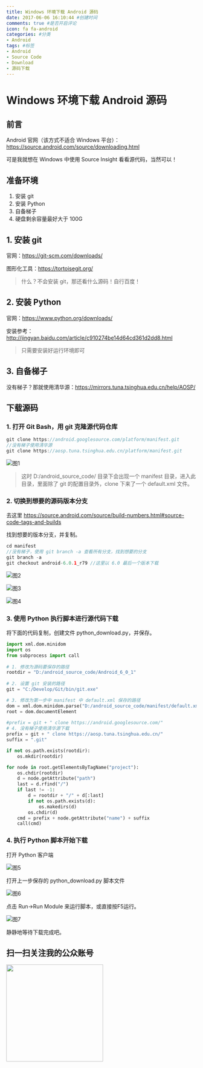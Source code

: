 ```yaml
---
title: Windows 环境下载 Android 源码
date: 2017-06-06 16:10:44 #创建时间
comments: true #是否开启评论
icon: fa fa-android
categories: #分类
- Android
tags: #标签
- Android
- Source Code
- Download
- 源码下载
---
```

# Windows 环境下载 Android 源码

## 前言

Android 官网（该方式不适合 Windows 平台）：https://source.android.com/source/downloading.html

可是我就想在 Windows 中使用 Source Insight 看看源代码，当然可以！

## 准备环境

1. 安装 git
2. 安装 Python
3. 自备梯子
4. 硬盘剩余容量最好大于 100G

## 1. 安装 git

官网：https://git-scm.com/downloads/

图形化工具：https://tortoisegit.org/

> 什么？不会安装 git，那还看什么源码！自行百度！

## 2. 安装 Python

官网：https://www.python.org/downloads/

安装参考：http://jingyan.baidu.com/article/c910274be14d64cd361d2dd8.html

> 只需要安装好运行环境即可

## 3. 自备梯子

没有梯子？那就使用清华源：https://mirrors.tuna.tsinghua.edu.cn/help/AOSP/


## 下载源码

### 1. 打开 Git Bash，用 git 克隆源代码仓库

```Java
git clone https://android.googlesource.com/platform/manifest.git
//没有梯子使用清华源
git clone https://aosp.tuna.tsinghua.edu.cn/platform/manifest.git
```

![图1][1]

> 这时 D:/android_source_code/ 目录下会出现一个 manifest 目录，进入此目录，里面除了 git 的配置目录外，clone 下来了一个 default.xml 文件。

### 2. 切换到想要的源码版本分支

去这里 https://source.android.com/source/build-numbers.html#source-code-tags-and-builds

找到想要的版本分支，并复制。

```Java
cd manifest
//没有梯子，使用 git branch -a 查看所有分支，找到想要的分支
git branch -a
git checkout android-6.0.1_r79 //这里以 6.0 最后一个版本下载
```

![图2][2]

![图3][3]

![图4][4]

### 3. 使用 Python 执行脚本进行源代码下载

将下面的代码复制，创建文件 python_download.py，并保存。

```Python
import xml.dom.minidom
import os
from subprocess import call
 
# 1. 修改为源码要保存的路径
rootdir = "D:/android_source_code/Android_6_0_1"
 
# 2. 设置 git 安装的路径
git = "C:/Develop/Git/bin/git.exe"

# 3. 修改为第一步中 manifest 中 default.xml 保存的路径
dom = xml.dom.minidom.parse("D:/android_source_code/manifest/default.xml")
root = dom.documentElement
 
#prefix = git + " clone https://android.googlesource.com/"
# 4. 没有梯子使用清华源下载
prefix = git + " clone https://aosp.tuna.tsinghua.edu.cn/"
suffix = ".git"  

if not os.path.exists(rootdir):  
    os.mkdir(rootdir)  

for node in root.getElementsByTagName("project"):  
    os.chdir(rootdir)  
    d = node.getAttribute("path")  
    last = d.rfind("/")  
    if last != -1:  
        d = rootdir + "/" + d[:last]  
        if not os.path.exists(d):  
            os.makedirs(d)  
        os.chdir(d)  
    cmd = prefix + node.getAttribute("name") + suffix  
    call(cmd)
```
### 4. 执行 Python 脚本开始下载

打开 Python 客户端

![图5][5]

打开上一步保存的 python_download.py 脚本文件

![图6][6]

点击 Run->Run Module 来运行脚本，或直接按F5运行。

![图7][7]

静静地等待下载完成吧。

## 扫一扫关注我的公众账号

<img src="https://github.com/jeanboydev/Android-ReadTheFuckingSourceCode/blob/master/resources/images/wechat/qrcode_for_gh_26eef6f9e7c1_258.jpg?raw=true" width=256 height=256 />


[1]:https://github.com/jeanboydev/Android-ReadTheFuckingSourceCode/blob/master/resources/images/android_download_source/1.png?raw=true
[2]:https://github.com/jeanboydev/Android-ReadTheFuckingSourceCode/blob/master/resources/images/android_download_source/2.png?raw=true
[3]:https://github.com/jeanboydev/Android-ReadTheFuckingSourceCode/blob/master/resources/images/android_download_source/3.png?raw=true
[4]:https://github.com/jeanboydev/Android-ReadTheFuckingSourceCode/blob/master/resources/images/android_download_source/4.png?raw=true
[5]:https://github.com/jeanboydev/Android-ReadTheFuckingSourceCode/blob/master/resources/images/android_download_source/5.png?raw=true
[6]:https://github.com/jeanboydev/Android-ReadTheFuckingSourceCode/blob/master/resources/images/android_download_source/6.png?raw=true
[7]:https://github.com/jeanboydev/Android-ReadTheFuckingSourceCode/blob/master/resources/images/android_download_source/7.png?raw=true
